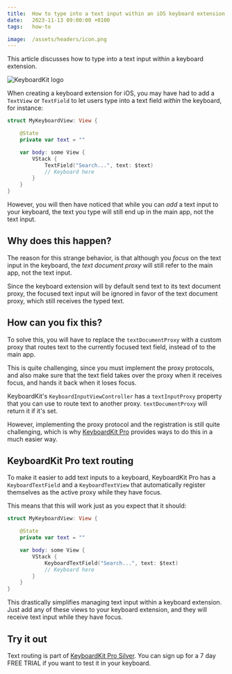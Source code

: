 ```yaml
---
title:  How to type into a text input within an iOS keyboard extension
date:   2023-11-13 09:00:00 +0100
tags:   how-to

image:  /assets/headers/icon.png
---
```


This article discusses how to type into a text input within a keyboard extension.

![KeyboardKit logo]({{page.image}})

When creating a keyboard extension for iOS, you may have had to add a `TextView` or `TextField` to let users type into a text field *within* the keyboard, for instance:

```swift
struct MyKeyboardView: View {

    @State 
    private var text = ""

    var body: some View {
        VStack {
            TextField("Search...", text: $text)
            // Keyboard here
        }
    }
}
```

However, you will then have noticed that while you can *add* a text input to your keyboard, the text you type will still end up in the main app, not the text input.


## Why does this happen?

The reason for this strange behavior, is that although you *focus* on the text input in the keyboard, the *text document proxy* will still refer to the main app, not the text input.

Since the keyboard extension will by default send text to its text document proxy, the focused text input will be ignored in favor of the text document proxy, which still receives the typed text.


## How can you fix this?

To solve this, you will have to replace the `textDocumentProxy` with a custom proxy that routes text to the currently focused text field, instead of to the main app.

This is quite challenging, since you must implement the proxy protocols, and also make sure that the text field takes over the proxy when it receives focus, and hands it back when it loses focus.

KeyboardKit's `KeyboardInputViewController` has a `textInputProxy` property that you can use to route text to another proxy. `textDocumentProxy` will return it if it's set.

However, implementing the proxy protocol and the registration is still quite challenging, which is why [KeyboardKit Pro](/pro) provides ways to do this in a much easier way.


## KeyboardKit Pro text routing

To make it easier to add text inputs to a keyboard, KeyboardKit Pro has a `KeyboardTextField` and a `KeyboardTextView` that automatically register themselves as the active proxy while they have focus.

This means that this will work just as you expect that it should:

```swift
struct MyKeyboardView: View {

    @State 
    private var text = ""

    var body: some View {
        VStack {
            KeyboardTextField("Search...", text: $text)
            // Keyboard here
        }
    }
}
```

This drastically simplifies managing text input within a keyboard extension. Just add any of these views to your keyboard extension, and they will receive text input while they have focus.


## Try it out

Text routing is part of [KeyboardKit Pro Silver](/pro). You can sign up for a 7 day FREE TRIAL if you want to test it in your keyboard.